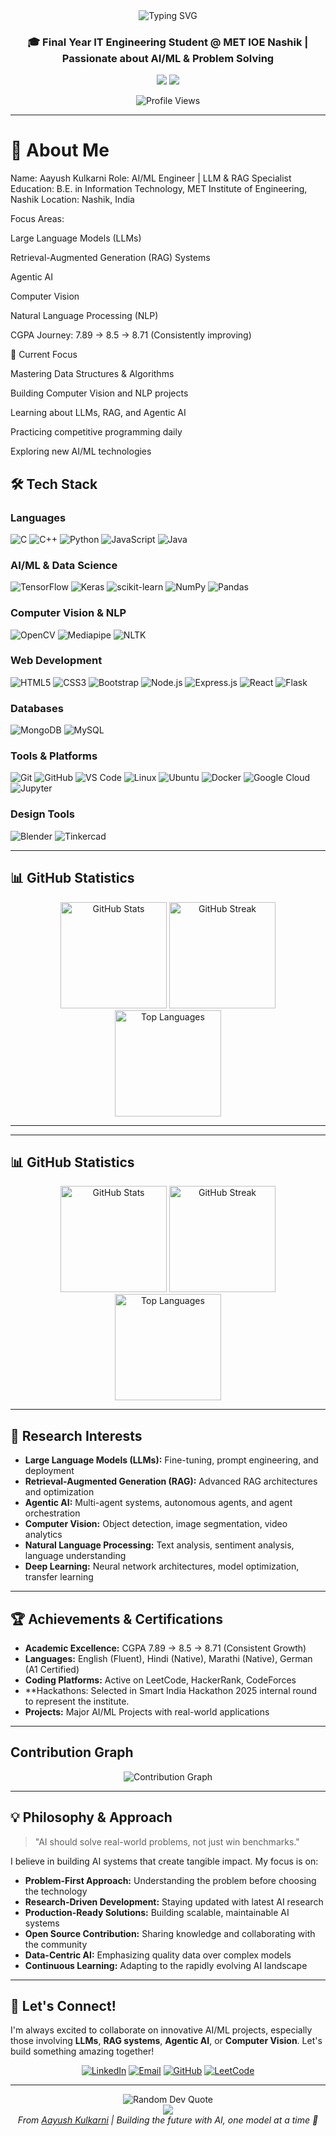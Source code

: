 <div align="center">
  <img src="https://readme-typing-svg.demolab.com?font=Fira+Code&size=32&duration=2800&pause=2000&color=A9FEF7&center=true&vCenter=true&width=940&lines=Hey+there!+I'm+Aayush+Kulkarni+%F0%9F%91%8B;IT+Engineering+Student;AI+%26+ML+Enthusiast+%7C+Learning+Every+Day" alt="Typing SVG" />
</div>

<h3 align="center">🎓 Final Year IT Engineering Student @ MET IOE Nashik | Passionate about AI/ML & Problem Solving</h3>

<p align="center">
  <a href="https://www.linkedin.com/in/aayush-kulkarni"><img src="https://img.shields.io/badge/LinkedIn-0077B5?style=for-the-badge&logo=linkedin&logoColor=white"/></a>
  <a href="https://github.com/AayushKulkarni36"><img src="https://img.shields.io/badge/GitHub-100000?style=for-the-badge&logo=github&logoColor=white"/></a>
</p>

<div align="center">
  <img src="https://komarev.com/ghpvc/?username=AayushKulkarni36&label=Profile%20Views&color=0e75b6&style=for-the-badge" alt="Profile Views" />
</div>

---

# 🚀 About Me

Name: Aayush Kulkarni
Role: AI/ML Engineer | LLM & RAG Specialist
Education: B.E. in Information Technology, MET Institute of Engineering, Nashik
Location: Nashik, India

Focus Areas:

Large Language Models (LLMs)

Retrieval-Augmented Generation (RAG) Systems

Agentic AI

Computer Vision

Natural Language Processing (NLP)

CGPA Journey: 7.89 → 8.5 → 8.71 (Consistently improving)

🎯 Current Focus

Mastering Data Structures & Algorithms

Building Computer Vision and NLP projects

Learning about LLMs, RAG, and Agentic AI

Practicing competitive programming daily

Exploring new AI/ML technologies
## 🛠️ Tech Stack

### **Languages**
![C](https://img.shields.io/badge/C-%2300599C.svg?style=for-the-badge&logo=c&logoColor=white)
![C++](https://img.shields.io/badge/C++-%2300599C.svg?style=for-the-badge&logo=c%2B%2B&logoColor=white)
![Python](https://img.shields.io/badge/Python-3776AB?style=for-the-badge&logo=python&logoColor=white)
![JavaScript](https://img.shields.io/badge/JavaScript-F7DF1E?style=for-the-badge&logo=javascript&logoColor=black)
![Java](https://img.shields.io/badge/Java-ED8B00?style=for-the-badge&logo=openjdk&logoColor=white)

### **AI/ML & Data Science**
![TensorFlow](https://img.shields.io/badge/TensorFlow-FF6F00?style=for-the-badge&logo=tensorflow&logoColor=white)
![Keras](https://img.shields.io/badge/Keras-D00000?style=for-the-badge&logo=keras&logoColor=white)
![scikit-learn](https://img.shields.io/badge/scikit--learn-F7931E?style=for-the-badge&logo=scikit-learn&logoColor=white)
![NumPy](https://img.shields.io/badge/NumPy-013243?style=for-the-badge&logo=numpy&logoColor=white)
![Pandas](https://img.shields.io/badge/Pandas-150458?style=for-the-badge&logo=pandas&logoColor=white)

### **Computer Vision & NLP**
![OpenCV](https://img.shields.io/badge/OpenCV-5C3EE8?style=for-the-badge&logo=opencv&logoColor=white)
![Mediapipe](https://img.shields.io/badge/MediaPipe-0097A7?style=for-the-badge&logo=mediapipe&logoColor=white)
![NLTK](https://img.shields.io/badge/NLTK-154f3c?style=for-the-badge&logo=python&logoColor=white)

### **Web Development**
![HTML5](https://img.shields.io/badge/HTML5-E34F26?style=for-the-badge&logo=html5&logoColor=white)
![CSS3](https://img.shields.io/badge/CSS3-1572B6?style=for-the-badge&logo=css3&logoColor=white)
![Bootstrap](https://img.shields.io/badge/Bootstrap-563D7C?style=for-the-badge&logo=bootstrap&logoColor=white)
![Node.js](https://img.shields.io/badge/Node.js-43853D?style=for-the-badge&logo=node.js&logoColor=white)
![Express.js](https://img.shields.io/badge/Express.js-404D59?style=for-the-badge&logo=express&logoColor=white)
![React](https://img.shields.io/badge/React-20232A?style=for-the-badge&logo=react&logoColor=61DAFB)
![Flask](https://img.shields.io/badge/Flask-000000?style=for-the-badge&logo=flask&logoColor=white)

### **Databases**
![MongoDB](https://img.shields.io/badge/MongoDB-4EA94B?style=for-the-badge&logo=mongodb&logoColor=white)
![MySQL](https://img.shields.io/badge/MySQL-005C84?style=for-the-badge&logo=mysql&logoColor=white)

### **Tools & Platforms**
![Git](https://img.shields.io/badge/Git-F05032?style=for-the-badge&logo=git&logoColor=white)
![GitHub](https://img.shields.io/badge/GitHub-100000?style=for-the-badge&logo=github&logoColor=white)
![VS Code](https://img.shields.io/badge/VS_Code-007ACC?style=for-the-badge&logo=visual-studio-code&logoColor=white)
![Linux](https://img.shields.io/badge/Linux-FCC624?style=for-the-badge&logo=linux&logoColor=black)
![Ubuntu](https://img.shields.io/badge/Ubuntu-E95420?style=for-the-badge&logo=ubuntu&logoColor=white)
![Docker](https://img.shields.io/badge/Docker-2496ED?style=for-the-badge&logo=docker&logoColor=white)
![Google Cloud](https://img.shields.io/badge/Google_Cloud-4285F4?style=for-the-badge&logo=google-cloud&logoColor=white)
![Jupyter](https://img.shields.io/badge/Jupyter-F37626?style=for-the-badge&logo=jupyter&logoColor=white)

### **Design Tools**
![Blender](https://img.shields.io/badge/Blender-F5792A?style=for-the-badge&logo=blender&logoColor=white)
![Tinkercad](https://img.shields.io/badge/Tinkercad-1C91D4?style=for-the-badge&logo=tinkercad&logoColor=white)

---


## 📊 GitHub Statistics

<div align="center">
  <img src="https://github-readme-stats.vercel.app/api?username=AayushKulkarni36&show_icons=true&theme=tokyonight&hide_border=true&count_private=true" alt="GitHub Stats" height="170"/>
  <img src="https://github-readme-streak-stats.herokuapp.com/?user=AayushKulkarni36&theme=tokyonight&hide_border=true" alt="GitHub Streak" height="170"/>
</div>

<div align="center">
  <img src="https://github-readme-stats.vercel.app/api/top-langs/?username=AayushKulkarni36&layout=compact&theme=tokyonight&hide_border=true&langs_count=8" alt="Top Languages" height="170"/>
</div>

---



---

## 📊 GitHub Statistics

<div align="center">
  <img src="https://github-readme-stats.vercel.app/api?username=AayushKulkarni36&show_icons=true&theme=tokyonight&hide_border=true&count_private=true" alt="GitHub Stats" height="170"/>
  <img src="https://github-readme-streak-stats.herokuapp.com/?user=AayushKulkarni36&theme=tokyonight&hide_border=true" alt="GitHub Streak" height="170"/>
</div>

<div align="center">
  <img src="https://github-readme-stats.vercel.app/api/top-langs/?username=AayushKulkarni36&layout=compact&theme=tokyonight&hide_border=true&langs_count=8" alt="Top Languages" height="170"/>
</div>

---

## 🔬 Research Interests

-  **Large Language Models (LLMs):** Fine-tuning, prompt engineering, and deployment
-  **Retrieval-Augmented Generation (RAG):** Advanced RAG architectures and optimization
-  **Agentic AI:** Multi-agent systems, autonomous agents, and agent orchestration
-  **Computer Vision:** Object detection, image segmentation, video analytics
-  **Natural Language Processing:** Text analysis, sentiment analysis, language understanding
-  **Deep Learning:** Neural network architectures, model optimization, transfer learning

---

## 🏆 Achievements & Certifications

-  **Academic Excellence:** CGPA 7.89 → 8.5 → 8.71 (Consistent Growth)
-  **Languages:** English (Fluent), Hindi (Native), Marathi (Native), German (A1 Certified)
-  **Coding Platforms:** Active on LeetCode, HackerRank, CodeForces
-  **Hackathons: Selected in Smart India Hackathon 2025 internal round to represent the institute.
-  **Projects:** Major AI/ML Projects with real-world applications


---

##  Contribution Graph

<div align="center">
  <img src="https://github-readme-activity-graph.vercel.app/graph?username=AayushKulkarni36&theme=tokyo-night&hide_border=true&area=true" alt="Contribution Graph"/>
</div>

---

## 💡 Philosophy & Approach

> "AI should solve real-world problems, not just win benchmarks."

I believe in building AI systems that create tangible impact. My focus is on:

-  **Problem-First Approach:** Understanding the problem before choosing the technology
-  **Research-Driven Development:** Staying updated with latest AI research
-  **Production-Ready Solutions:** Building scalable, maintainable AI systems
-  **Open Source Contribution:** Sharing knowledge and collaborating with the community
-  **Data-Centric AI:** Emphasizing quality data over complex models
-  **Continuous Learning:** Adapting to the rapidly evolving AI landscape

---


## 🤝 Let's Connect!

I'm always excited to collaborate on innovative AI/ML projects, especially those involving **LLMs**, **RAG systems**, **Agentic AI**, or **Computer Vision**. Let's build something amazing together!

<div align="center">
  
[![LinkedIn](https://img.shields.io/badge/LinkedIn-Connect-0077B5?style=for-the-badge&logo=linkedin&logoColor=white)](www.linkedin.com/in/ayushkulkarni0932)
[![Email](https://img.shields.io/badge/Email-Contact-D14836?style=for-the-badge&logo=gmail&logoColor=white)](mailto:your.email@example.com)
[![GitHub](https://img.shields.io/badge/GitHub-Follow-181717?style=for-the-badge&logo=github&logoColor=white)](https://github.com/AayushKulkarni36)
[![LeetCode](https://img.shields.io/badge/LeetCode-Practice-FFA116?style=for-the-badge&logo=leetcode&logoColor=black)](https://leetcode.com/yourusername)

</div>

---

<div align="center">
  <img src="https://quotes-github-readme.vercel.app/api?type=horizontal&theme=tokyonight" alt="Random Dev Quote"/>
</div>

<div align="center">
  <img src="https://capsule-render.vercel.app/api?type=waving&color=gradient&height=100&section=footer"/>
</div>

<div align="center">
  <i> From <a href="https://github.com/AayushKulkarni36">Aayush Kulkarni</a> | Building the future with AI, one model at a time 🤖</i>
</div>

